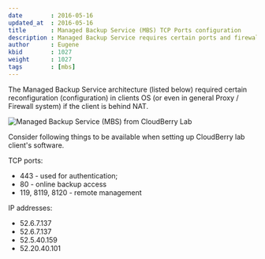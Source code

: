 ```yaml
---
date        : 2016-05-16
updated_at  : 2016-05-16
title       : Managed Backup Service (MBS) TCP Ports configuration
description : Managed Backup Service requires certain ports and firewall rules for proper backup.
author      : Eugene
kbid        : 1027
weight      : 1027
tags        : [mbs]
---
```


The Managed Backup Service architecture (listed below) required certain reconfiguration (configuration) in clients OS (or even in general Proxy / Firewall system) if the client is behind NAT.

![Managed Backup Service (MBS) from CloudBerry Lab](../images/kb1027/mbs-how-it-works.png)

Consider following things to be available when setting up CloudBerry lab client's software.

TCP ports:

*  443 - used for authentication;
*  80 - online backup access
*  119, 8119, 8120 - remote management

IP addresses:

*  52.6.7.137
*  52.6.7.137
*  52.5.40.159
*  52.20.40.101
